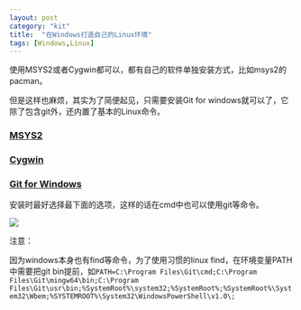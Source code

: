 ```yaml
---
layout: post
category: "kit"
title:  "在Windows打造自己的Linux环境"
tags: [Windows,Linux]
---
```


使用MSYS2或者Cygwin都可以，都有自己的软件单独安装方式，比如msys2的pacman。

但是这样也麻烦，其实为了简便起见，只需要安装Git for windows就可以了，它除了包含git外，还内置了基本的Linux命令。

### [MSYS2](www.msys2.org/)

### [Cygwin](www.cygwin.com/)

### [Git for Windows](http://gitforwindows.org/)

安装时最好选择最下面的选项，这样的话在cmd中也可以使用git等命令。

![](https://raw.githubusercontent.com/xj916ch/xj916ch.github.io/master/res/windows-linux-environment-installation-tips.png)


注意：

因为windows本身也有find等命令，为了使用习惯的linux find，在环境变量PATH中需要把git bin提前，如`PATH=C:\Program Files\Git\cmd;C:\Program Files\Git\mingw64\bin;C:\Program Files\Git\usr\bin;%SystemRoot%\system32;%SystemRoot%;%SystemRoot%\System32\Wbem;%SYSTEMROOT%\System32\WindowsPowerShell\v1.0\;`



